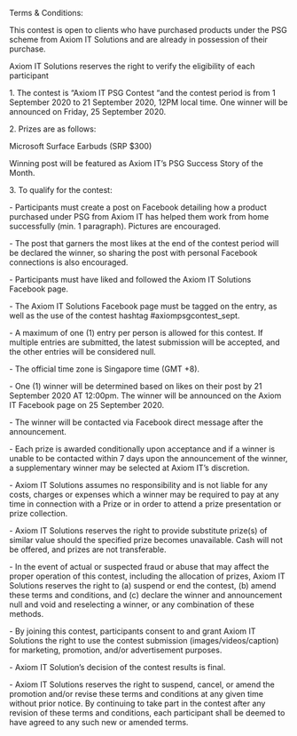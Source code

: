 Terms & Conditions:  

This contest is open to clients who have purchased products under the PSG scheme from Axiom IT Solutions and are already in possession of their purchase. 

Axiom IT Solutions reserves the right to verify the eligibility of each participant  

<p>
    1. The contest is “Axiom IT PSG Contest “and the contest period is from 1 September 2020 to 21 September 2020, 12PM local time. One winner will be announced on Friday, 25 September 2020. </p>

<p> 2. Prizes are as follows:  

Microsoft Surface Earbuds (SRP $300)  

Winning post will be featured as Axiom IT’s PSG Success Story of the Month.  </p>  

<p> 
    3. To qualify for the contest:  
        </p>

<p>
- Participants must create a post on Facebook detailing how a product purchased under PSG from Axiom IT has helped them work from home successfully (min. 1 paragraph). Pictures are encouraged.  
        </p> 
        
<p> - The post that garners the most likes at the end of the contest period will be declared the winner, so sharing the post with personal Facebook connections is also encouraged.  </p>

<p> - Participants must have liked and followed the Axiom IT Solutions Facebook page.  </p>

<p> - The Axiom IT Solutions Facebook page must be tagged on the entry, as well as the use of the contest hashtag #axiompsgcontest_sept.</p>

<p> - A maximum of one (1) entry per person is allowed for this contest. If multiple entries are submitted, the latest submission will be accepted, and the other entries will be considered null. </p>

<p> - The official time zone is Singapore time (GMT +8). </p>

<p> - One (1) winner will be determined based on likes on their post by 21 September 2020 AT 12:00pm. The winner will be announced on the Axiom IT Facebook page on 25 September 2020.  </p>

<p> - The winner will be contacted via Facebook direct message after the announcement.  </p>

<p> - Each prize is awarded conditionally upon acceptance and if a winner is unable to be contacted within 7 days upon the announcement of the winner, a supplementary winner may be selected at Axiom IT’s discretion. </p>

<p> - Axiom IT Solutions assumes no responsibility and is not liable for any costs, charges or expenses which a winner may be required to pay at any time in connection with a Prize or in order to attend a prize presentation or prize collection.  </p>

<p> - Axiom IT Solutions reserves the right to provide substitute prize(s) of similar value should the specified prize becomes unavailable. Cash will not be offered, and prizes are not transferable.</p>  

<p> - In the event of actual or suspected fraud or abuse that may affect the proper operation of this contest, including the allocation of prizes, Axiom IT Solutions reserves the right to (a) suspend or end the contest, (b) amend these terms and conditions, and (c) declare the winner and announcement null and void and reselecting a winner, or any combination of these methods.  </p>

<p> - By joining this contest, participants consent to and grant Axiom IT Solutions the right to use the contest submission (images/videos/caption) for marketing, promotion, and/or advertisement purposes.  </p>

<p> - Axiom IT Solution’s decision of the contest results is final. </p>  

<p> - Axiom IT Solutions reserves the right to suspend, cancel, or amend the promotion and/or revise these terms and conditions at any given time without prior notice. By continuing to take part in the contest after any revision of these terms and conditions, each participant shall be deemed to have agreed to any such new or amended terms. </p>

</body>
</html>
